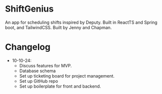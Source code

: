 # ShiftGenius
An app for scheduling shifts inspired by Deputy. 
Built in ReactTS and Spring boot, and TailwindCSS.
Built by Jenny and Chapman.



# Changelog
- 10-10-24: 
    - Discuss features for MVP.
    - Database schema
    - Set up ticketing board for project management.
    - Set up GitHub repo
    - Set up boilerplate for front and backend.
    

